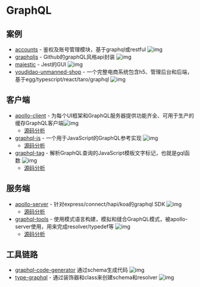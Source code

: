 # GraphQL

## 案例

- [accounts](https://github.com/accounts-js/accounts) - 鉴权及账号管理模块，基于graphql或restful ![img](https://img.shields.io/github/stars/accounts-js/accounts)
- [graphqljs](https://github.com/octokit/graphql.js/) - Github的graphQL风格api封装 ![img](https://img.shields.io/github/stars/octokit/graphql.js/)
- [majestic](https://github.com/Raathigesh/majestic) - Jest的GUI ![img](https://img.shields.io/github/stars/Raathigesh/majestic)
- [youdidao-unmanned-shop](https://github.com/lay-zhou/youdidao-unmanned-shop) - 一个完整电商系统包含h5、管理后台和后端，基于egg/typescript/react/taro/graphql ![img](https://img.shields.io/github/stars/lay-zhou/youdidao-unmanned-shop)


## 客户端

- [apollo-client](https://github.com/apollographql/apollo-client) -  为每个UI框架和GraphQL服务器提供功能齐全、可用于生产的缓存GraphQL客户端![img](https://img.shields.io/github/stars/apollographql/apollo-client)
    - [源码分析](https://github.com/FunnyLiu/apollo-client/tree/readsource)
- [graphql-js](https://github.com/graphql/graphql-js) - 一个用于JavaScript的GraphQL参考实现 ![img](https://img.shields.io/github/stars/graphql/graphql-js)
    - [源码分析](https://github.com/FunnyLiu/graphql-js/tree/readsource)
- [graphql-tag](https://github.com/apollographql/graphql-tag) - 解析GraphQL查询的JavaScript模板文字标记，也就是gql函数 ![img](https://img.shields.io/github/stars/apollographql/graphql-tag)
    - [源码分析](https://github.com/FunnyLiu/graphql-tag/tree/readsource)

## 服务端

- [apollo-server](https://github.com/apollographql/apollo-server) -  针对express/connect/hapi/koa的graphql SDK ![img](https://img.shields.io/github/stars/apollographql/apollo-server)
    - [源码分析](https://github.com/FunnyLiu/apollo-server/tree/readsource)
- [graphql-tools](https://github.com/ardatan/graphql-tools) -  使用模式语言构建，模拟和缝合GraphQL模式，被apollo-server使用，用来完成resolver/typedef等 ![img](https://img.shields.io/github/stars/ardatan/graphql-tools)
    - [源码分析](https://github.com/FunnyLiu/graphql-tools/tree/readsource)


## 工具链路

- [graphql-code-generator](https://github.com/dotansimha/graphql-code-generator) 通过schema生成代码 ![img](https://img.shields.io/github/stars/dotansimha/graphql-code-generator)
- [type-graphql](https://github.com/MichalLytek/type-graphql) - 通过装饰器和class来创建schema和resolver ![img](https://img.shields.io/github/stars/MichalLytek/type-graphql)